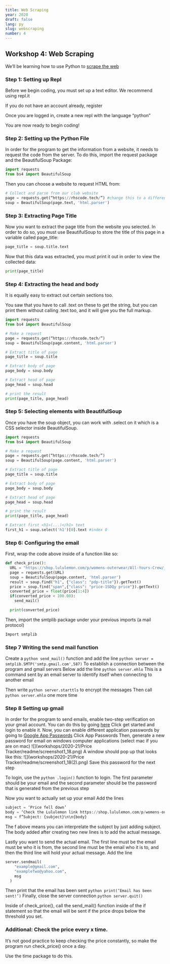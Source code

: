 ```yaml
---
title: Web Scraping
year: 2020
draft: false
lang: py
slug: webscraping
number: 4
---
```


## Workshop 4: Web Scraping

We’ll be learning how to use Python to [scrape the web](https://en.wikipedia.org/wiki/Web_scraping)

### Step 1: Setting up Repl

Before we begin coding, you must set up a text editor. We recommend using repl.it

If you do not have an account already, register

Once you are logged in, create a new repl with the language “python”

You are now ready to begin coding!

### Step 2: Setting up the Python File

In order for the program to get the information from a website, it needs to request the code from the server.
To do this, import the request package and the BeautifulSoup Package:

```python
import requests
from bs4 import BeautifulSoup
```

Then you can choose a website to request HTML from:

```python
# Collect and parse from our club website
page = requests.get(“https://rhscode.tech/”) #change this to a different website you like
soup = BeautifulSoup(page.text, 'html.parser')
```

### Step 3: Extracting Page Title

Now you want to extract the page title from the website you selected. In order to do so, you must use BeautifulSoup to store the title of this page in a variable called page_title:

```python
page_title = soup.title.text
```

Now that this data was extracted, you must print it out in order to view the collected data:

```python
print(page_title)
```

### Step 4: Extracting the head and body

It is equally easy to extract out certain sections too.

You saw that you have to call .text on these to get the string, but you can print them without calling .text too, and it will give you the full markup.

```python
import requests
from bs4 import BeautifulSoup

# Make a request
page = requests.get(“https://rhscode.tech/”)
soup = BeautifulSoup(page.content, 'html.parser')

# Extract title of page
page_title = soup.title

# Extract body of page
page_body = soup.body

# Extract head of page
page_head = soup.head

# print the result
print(page_title, page_head)
```

### Step 5: Selecting elements with BeautifulSoup

Once you have the soup object, you can work with .select on it which is a CSS selector inside BeautifulSoup.

```python
import requests
from bs4 import BeautifulSoup

# Make a request
page = requests.get(“https://rhscode.tech/”)
soup = BeautifulSoup(page.content, 'html.parser')

# Extract title of page
page_title = soup.title

# Extract body of page
page_body = soup.body

# Extract head of page
page_head = soup.head

# print the result
print(page_title, page_head)

# Extract first <h1>(...)</h1> text
first_h1 = soup.select('h1')[0].text #index 0
```

### Step 6: Configuring the email

First, wrap the code above inside of a function like so:

```python
def check_price():
  URL = "https://shop.lululemon.com/p/womens-outerwear/All-Yours-Crew/_/prod9370045?color=46793"
  page = requests.get(URL)
  soup = BeautifulSoup(page.content, 'html.parser')
  result = soup.find("h1", {"class": "pdp-title"}).getText()
  price = soup.find("span",{"class": "price-1SDQy price"}).getText()
  converted_price = float(price[1:4])
  if(converted_price < 100.00):
	send_mail()

  print(converted_price)

```

Then, import the smtplib package under your previous imports (a mail protocol)

```python
Import smtplib
```

### Step 7 Writing the send mail function

Create a `python send_mail()` function and add the line
`python server = smtplib.SMTP('smtp.gmail.com',587)`
To establish a connection between the program and gmail servers
Below add the line
`python server.ehlo`
This is a command sent by an email server to identify itself when connecting to another email

Then write
`python server.starttls` to encrypt the messages
Then call `python server.ehlo` one more time

### Step 8 Setting up gmail

In order for the program to send emails, enable two-step verification on your gmail account. You can do this by going [here](https://www.google.com/landing/2step/)
Click get started and login to enable it.
Now, you can enable different application passwords by going to [Google App Passwords](http://myaccount.google.com/apppasswords)
Click App Passwords
Then, generate a new password for email on windows computer applications (select mac if you are on mac)
![](workshops/2020-21/Price Tracker/readme/screenshot1_18.png)
A window should pop up that looks like this:
![](workshops/2020-21/Price Tracker/readme/screenshot1_18(2).png)
Save this password for the next step

To login, use the `python .login()` function to login.
The first parameter should be your email and the second parameter should be the password that is generated from the previous step

Now you want to actually set up your email
Add the lines

```python
subject = ‘Price fell down’
body = ‘Check the Lululemon link https://shop.lululemon.com/p/womens-outerwear/All-Yours-Crew/_/prod9370045?color=46793’
msg = f”Subject: {subject}\n\n{body}
```

The f above means you can interprelate the subject by just adding subject. The body added after creating two new lines is to add the actual message.

Lastly you want to send the actual email. The first line must be the email must be who it is from, the second line must be the email who it is to, and then the third line will hold your actual message. Add the line

```python
server.sendmail(
	"example@gmail.com",
	"exampleTwo@yahoo.com",
	msg
  )
```

Then print that the email has been sent
`python print(‘Email has been sent!’)`
Finally, close the server connection
`python server.quit()`

Inside of check_price(), call the send_mail() function inside of the if statement so that the email will be sent if the price drops below the threshold you set.

### Additional: Check the price every x time.

It’s not good practice to keep checking the price constantly, so make the program run check_price() once a day.

Use the time package to do this.
